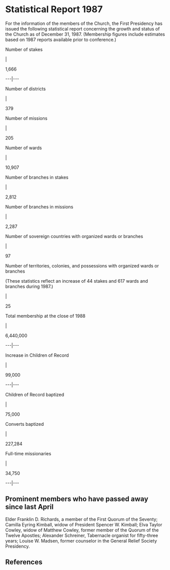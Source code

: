 # Statistical Report 1987

For the information of the members of the Church, the First Presidency has
issued the following statistical report concerning the growth and status of
the Church as of December 31, 1987. (Membership figures include estimates
based on 1987 reports available prior to conference.)

Number of stakes

|

1,666  
  
---|---  
  
Number of districts

|

379  
  
Number of missions

|

205  
  
Number of wards

|

10,907  
  
Number of branches in stakes

|

2,812  
  
Number of branches in missions

|

2,287  
  
Number of sovereign countries with organized wards or branches

|

97  
  
Number of territories, colonies, and possessions with organized wards or
branches

(These statistics reflect an increase of 44 stakes and 617 wards and branches
during 1987.)

|

25  
  
Total membership at the close of 1988

|

6,440,000  
  
---|---  
  
Increase in Children of Record

|

99,000  
  
---|---  
  
Children of Record baptized

|

75,000  
  
Converts baptized

|

227,284  
  
Full-time missionaries

|

34,750  
  
---|---  
  
## Prominent members who have passed away since last April

Elder Franklin D. Richards, a member of the First Quorum of the Seventy;
Camilla Eyring Kimball, widow of President Spencer W. Kimball; Elva Taylor
Cowley, widow of Matthew Cowley, former member of the Quorum of the Twelve
Apostles; Alexander Schreiner, Tabernacle organist for fifty-three years;
Louise W. Madsen, former counselor in the General Relief Society Presidency.

## References

